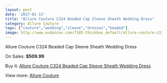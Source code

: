 ```yaml
---
layout: post
date: '2017-01-13'
title: "Allure Couture C324 Beaded Cap Sleeve Sheath Wedding Dress"
category: Allure Couture
tags: ["couture","wedding","sleeve","dresses","beaded"]
image: http://www.eudances.com/7185-thickbox_default/allure-couture-c324-beaded-cap-sleeve-sheath-wedding-dress.jpg
---
```

Allure Couture C324 Beaded Cap Sleeve Sheath Wedding Dress

On Sales: **$509.99**
<a href="https://www.eudances.com/en/allure-couture/2595-allure-couture-c324-beaded-cap-sleeve-sheath-wedding-dress.html"><amp-img layout="responsive" width="600" height="600" src="//www.eudances.com/7185-thickbox_default/allure-couture-c324-beaded-cap-sleeve-sheath-wedding-dress.jpg" alt="Allure Couture C324 Beaded Cap Sleeve Sheath Wedding Dress 0" /></a>
<a href="https://www.eudances.com/en/allure-couture/2595-allure-couture-c324-beaded-cap-sleeve-sheath-wedding-dress.html"><amp-img layout="responsive" width="600" height="600" src="//www.eudances.com/7189-thickbox_default/allure-couture-c324-beaded-cap-sleeve-sheath-wedding-dress.jpg" alt="Allure Couture C324 Beaded Cap Sleeve Sheath Wedding Dress 1" /></a>
<a href="https://www.eudances.com/en/allure-couture/2595-allure-couture-c324-beaded-cap-sleeve-sheath-wedding-dress.html"><amp-img layout="responsive" width="600" height="600" src="//www.eudances.com/7188-thickbox_default/allure-couture-c324-beaded-cap-sleeve-sheath-wedding-dress.jpg" alt="Allure Couture C324 Beaded Cap Sleeve Sheath Wedding Dress 2" /></a>
<a href="https://www.eudances.com/en/allure-couture/2595-allure-couture-c324-beaded-cap-sleeve-sheath-wedding-dress.html"><amp-img layout="responsive" width="600" height="600" src="//www.eudances.com/7187-thickbox_default/allure-couture-c324-beaded-cap-sleeve-sheath-wedding-dress.jpg" alt="Allure Couture C324 Beaded Cap Sleeve Sheath Wedding Dress 3" /></a>
<a href="https://www.eudances.com/en/allure-couture/2595-allure-couture-c324-beaded-cap-sleeve-sheath-wedding-dress.html"><amp-img layout="responsive" width="600" height="600" src="//www.eudances.com/7186-thickbox_default/allure-couture-c324-beaded-cap-sleeve-sheath-wedding-dress.jpg" alt="Allure Couture C324 Beaded Cap Sleeve Sheath Wedding Dress 4" /></a>

Buy it: [Allure Couture C324 Beaded Cap Sleeve Sheath Wedding Dress](https://www.eudances.com/en/allure-couture/2595-allure-couture-c324-beaded-cap-sleeve-sheath-wedding-dress.html "Allure Couture C324 Beaded Cap Sleeve Sheath Wedding Dress")

View more: [Allure Couture](https://www.eudances.com/en/37-allure-couture "Allure Couture")